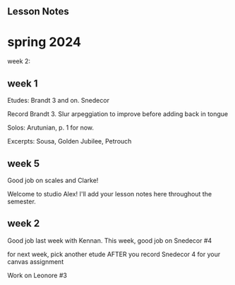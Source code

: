 ## Lesson Notes

# spring 2024

week 2:&#x20;



## week 1

Etudes: Brandt 3 and on. Snedecor

Record  Brandt 3. Slur arpeggiation to improve before adding back in tongue

Solos: Arutunian, p. 1 for now.&#x20;

Excerpts: Sousa, Golden Jubilee, Petrouch







## week 5

Good job on scales and Clarke!

Welcome to studio Alex! I'll add your lesson notes here throughout the semester.

## week 2

Good job last week with Kennan. This week, good job on Snedecor #4

for next week, pick another etude AFTER you record Snedecor 4 for your canvas assignment

Work on Leonore #3